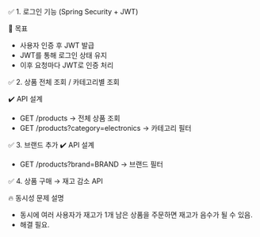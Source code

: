 ✅ 1. 로그인 기능 (Spring Security + JWT)

📌 목표
- 사용자 인증 후 JWT 발급
- JWT를 통해 로그인 상태 유지
- 이후 요청마다 JWT로 인증 처리

✅ 2. 상품 전체 조회 / 카테고리별 조회

✔️ API 설계
- GET /products → 전체 상품 조회
- GET /products?category=electronics → 카테고리 필터

✅ 3. 브랜드 추가
✔️ API 설계
- GET /products?brand=BRAND → 브랜드 필터

✅ 4. 상품 구매 → 재고 감소 API

🔥 동시성 문제 설명
- 동시에 여러 사용자가 재고가 1개 남은 상품을 주문하면 재고가 음수가 될 수 있음.
- 해결 필요.

